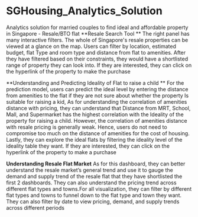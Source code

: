 # SGHousing_Analytics_Solution
Analytics solution for married couples to find ideal and affordable property in Singapore - Resale/BTO flat
**Resale Search Tool	**
The right panel has many interactive filters. The whole of Singapore's resale properties can be viewed at a glance on the map. Users can filter by location, estimated budget, flat Type and room type and distance from flat to amenities. After they have filtered based on their constraints, they would have a shortlisted range of property they can look into. If they are interested, they can click on the hyperlink of the property to make the purchase

**Understanding and Predicting Ideality of Flat to raise a child	**
For the prediction model, users can predict the ideal level by entering the distance from amenities to the flat if they are not sure about whether the property Is suitable for raising a kid, As for understanding the correlation of amenities distance with pricing, they can understand that Distance from MRT, School, Mall, and Supermarket has the highest correlation with the Ideality of the property for raising a child. However, the correlation of amenities distance with resale pricing is generally weak. Hence, users do not need to compromise too much on the distance of amenities for the cost of housing. Lastly, they can explore the ideal flats by filtering the ideality level of the ideality table they want. If they are interested, they can click on the hyperlink of the property to make a purchase


**Understanding Resale Flat Market**
As for this dashboard, they can better understand the resale market’s general trend and use it to gauge the demand and supply trend of the resale flat that they have shortlisted the first 2 dashboards. They can also understand the pricing trend across different flat types and towns.For all visualization, they can filter by different flat types and towns to funnel down to the flat type and town they want. They can also filter by date to view pricing, demand, and supply trends across different periods
